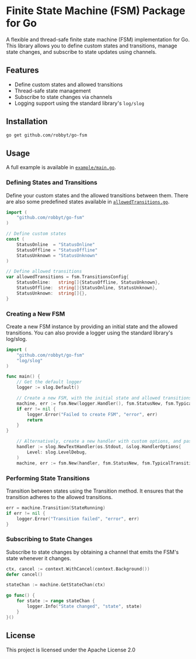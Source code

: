# Finite State Machine (FSM) Package for Go
A flexible and thread-safe finite state machine (FSM) implementation for Go. This library allows
you to define custom states and transitions, manage state changes, and subscribe to state updates
using channels.

## Features

- Define custom states and allowed transitions
- Thread-safe state management
- Subscribe to state changes via channels
- Logging support using the standard library's `log/slog`

## Installation

```bash
go get github.com/robbyt/go-fsm
```

## Usage
A full example is available in [`example/main.go`](example/main.go).

### Defining States and Transitions
Define your custom states and the allowed transitions between them. There are also some predefined
states available in [`allowedTransitions.go`](allowedTransitions.go).

```go
import (
    "github.com/robbyt/go-fsm"
)

// Define custom states
const (
    StatusOnline  = "StatusOnline"
    StatusOffline = "StatusOffline"
    StatusUnknown = "StatusUnknown"
)

// Define allowed transitions
var allowedTransitions = fsm.TransitionsConfig{
    StatusOnline:   string[]{StatusOffline, StatusUnknown},
    StatusOffline:  string[]{StatusOnline, StatusUnknown},
    StatusUnknown:  string[]{},
}
```

### Creating a New FSM
Create a new FSM instance by providing an initial state and the allowed transitions. You can also
provide a logger using the standard library's log/slog.


```go
import (
    "github.com/robbyt/go-fsm"
    "log/slog"
)

func main() {
    // Get the default logger
    logger := slog.Default()

    // Create a new FSM, with the initial state and allowed transitions from built-in states
    machine, err := fsm.New(logger.Handler(), fsm.StatusNew, fsm.TypicalTransitions)
    if err != nil {
        logger.Error("Failed to create FSM", "error", err)
        return
    }
}
```

```go
    // Alternatively, create a new handler with custom options, and pass that handler variable
    handler := slog.NewTextHandler(os.Stdout, &slog.HandlerOptions{
        Level: slog.LevelDebug,
    )
    machine, err := fsm.New(handler, fsm.StatusNew, fsm.TypicalTransitions)
```

### Performing State Transitions
Transition between states using the Transition method. It ensures that the transition adheres to
the allowed transitions.

```go
err = machine.Transition(StateRunning)
if err != nil {
    logger.Error("Transition failed", "error", err)
}
```

### Subscribing to State Changes
Subscribe to state changes by obtaining a channel that emits the FSM's state whenever it changes.

```go
ctx, cancel := context.WithCancel(context.Background())
defer cancel()

stateChan := machine.GetStateChan(ctx)

go func() {
    for state := range stateChan {
        logger.Info("State changed", "state", state)
    }
}()
```

## License

This project is licensed under the Apache License 2.0
